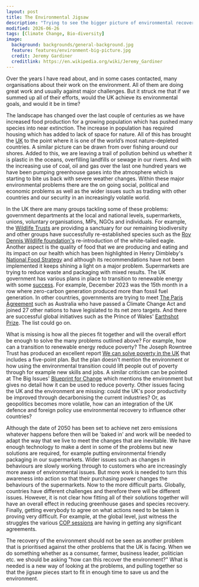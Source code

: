 ```yaml
---
layout: post
title: The Environmental Jigsaw
description: "Trying to see the bigger picture of environmental recovery."
modified: 2026-06-26
tags: [Climate Change, Bio-diversity]
image:
  background: backgrounds/general-background.jpg
  feature: features/environment-big-picture.jpg
  credit: Jeremy Gardiner
  creditlink: https://en.wikipedia.org/wiki/Jeremy_Gardiner
---
```


Over the years I have read about, and in some cases contacted, many organisations about their work on the environment.   All of them are doing great work and usually against major challenges. But it struck me that if we summed up all of their efforts, would the UK achieve its environmental goals, and would it be in time?

The landscape has changed over the last couple of centuries as we have increased food production for a growing population which has pushed many species into near extinction. The increase in population has required housing which has added to lack of space for nature. All of this has brought the [UK](https://nbn.org.uk/news/state-of-nature-2023/) to the point where it is one of the world’s most nature-depleted countries. A similar picture can be drawn from over fishing around our shores. Added to this, we are leaving a trail of pollution behind us whether it is plastic in the oceans, overfilling landfills or sewage in our rivers. And with the increasing use of coal, oil and gas over the last one hundred years we have been pumping greenhouse gases into the atmosphere which is starting to bite us back with severe weather changes. Within these major environmental problems there are the on going social, political and economic problems as well as the wider issues such as trading with other countries and our security in an increasingly volatile world.

In the UK there are many groups tackling some of these problems: government departments at the local and national levels, supermarkets, unions, voluntary organisations, MPs, NGOs and individuals. For example, the [Wildlife Trusts](https://www.wildlifetrusts.org/) are providing a sanctuary for our remaining biodiversity and other groups have successfully re-established species such as the [Roy Dennis Wildlife foundation's](https://www.wildlifetrusts.org/tablish) re-introduction of the white-tailed eagle.  Another aspect is the quality of food that we are producing and eating and its impact on our health which has been highlighted in Henry Dimbleby's [National Food Strategy](https://www.nationalfoodstrategy.org/) and although its recommendations have not been implemented it keeps shining a light on a major problem. Supermarkets are trying to reduce waste and packaging with mixed results. The UK government has various plans in place to transition to renewable energy with some [success](https://www.nationalgrid.com/stories/energy-explained/how-much-uks-energy-renewable). For example, December 2023 was the 15th month in a row where zero-carbon generation produced more than fossil fuel generation. In other countries, governments are trying to meet [The Paris Agreement](https://www.un.org/en/climatechange/paris-agreement) such as Australia who have passed a Climate Change Act and joined 27 other nations to have legislated to its net zero targets. And there are successful global initiatives such as the Prince of Wales' [Earthshot Prize](https://www.cranfield.ac.uk/alumni/volunteering/the-earthshot-prize/the-earthshot-prize-criteria). The list could go on.

What is missing is how all the pieces fit together and will the overall effort be enough to solve the many problems outlined above? For example, how can a transition to renewable energy reduce poverty?  The Joseph Rowntree Trust has produced an excellent report [We can solve poverty in the UK](https://www.jrf.org.uk/we-can-solve-poverty-in-the-uk) that includes a five-point plan. But the plan doesn't mention the environment or how using the environmental transition could lift people out of poverty through for example new skills and jobs. A similar criticism can be pointed at The Big Issues' [Blueprint for Change](https://www.bigissue.com/wp-content/uploads/2024/05/Blueprint-for-Change.pdf) which mentions the environment but gives no detail how it can be used to reduce poverty.  Other issues facing the UK and the environment are missing: could the UK's poor productivity be improved through decarbonising the current industries? Or, as geopolitics becomes more volatile, how can an integration of the UK defence and foreign policy use environmental recovery to influence other countries?

Although the date of 2050 has been set to achieve net zero emissions whatever happens before then will be  'baked in' and work will be needed to adapt the way that we live to meet the changes that are inevitable.  We have enough technology to make a dent in some of the problems but new solutions are required, for example putting environmental friendly packaging in our supermarkets. Wider issues such as changes in behaviours are slowly working through to customers who are increasingly more aware of environmental issues. But more work is needed to turn this awareness into action so that their purchasing power changes the behaviours of the supermarkets. Now to the more difficult parts. Globally, countries have different challenges and therefore there will be different issues. However, it is not clear how fitting all of their solutions together will have an overall effect in reducing greenhouse gases and species recovery. Finally, getting everybody to agree on what actions need to be taken is proving very difficult. For example, at the global level, just witness the struggles the various [COP sessions](https://en.wikipedia.org/wiki/United_Nations_Climate_Change_Conference) are having in getting any significant agreements.

The recovery of the environment should not be seen as another problem that is prioritised against the  other problems that the UK is facing. When we do something whether as a consumer, farmer, business leader, politician etc. we should be asking "how can this recover the environment?" What is needed is a new way of looking at the problems, and pulling together so that the jigsaw pieces start to fit in enough time to save us and the environment.
